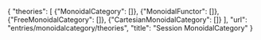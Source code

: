 {
    "theories": [
        {"MonoidalCategory": []},
        {"MonoidalFunctor": []},
        {"FreeMonoidalCategory": []},
        {"CartesianMonoidalCategory": []}
    ],
    "url": "entries/monoidalcategory/theories",
    "title": "Session MonoidalCategory"
}